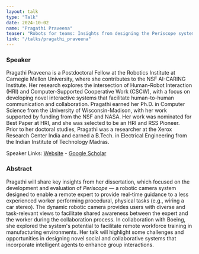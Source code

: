 ```yaml
---
layout: talk
type: "Talk"
date: 2024-10-02
name: "Pragathi Praveena"
teaser: "Robots for teams: Insights from designing the Periscope system to support remote collaboration"
link: "/talks/pragathi_praveena"
---
```


### Speaker 
Pragathi Praveena is a Postdoctoral Fellow at the Robotics Institute at Carnegie Mellon University, where she contributes to the NSF AI-CARING Institute. Her research explores the intersection of Human-Robot Interaction (HRI) and Computer-Supported Cooperative Work (CSCW), with a focus on developing novel interactive systems that facilitate human-to-human communication and collaboration. Pragathi earned her Ph.D. in Computer Science from the University of Wisconsin-Madison, with her work supported by funding from the NSF and NASA. Her work was nominated for Best Paper at HRI, and she was selected to be an HRI and RSS Pioneer. Prior to her doctoral studies, Pragathi was a researcher at the Xerox Research Center India and earned a B.Tech. in Electrical Engineering from the Indian Institute of Technology Madras.

Speaker Links: [Website]([https://aaquibtabrez.github.io/](https://pragathipraveena.com/)) - [Google Scholar]([https://scholar.google.com/citations?user=Kx6BthoAAAAJ&hl=en](https://scholar.google.com/citations?hl=en&user=1VSKpsIAAAAJ&view_op=list_works&sortby=pubdate))

### Abstract 
Pragathi will share key insights from her dissertation, which focused on the development and evaluation of *Periscope* — a robotic camera system designed to enable a remote expert to provide real-time guidance to a less experienced worker performing procedural, physical tasks (e.g., wiring a car stereo). The dynamic robotic camera provides users with diverse and task-relevant views to facilitate shared awareness between the expert and the worker during the collaboration process. In collaboration with Boeing, she explored the system's potential to facilitate remote workforce training in manufacturing environments. Her talk will highlight some challenges and opportunities in designing novel social and collaborative systems that incorporate intelligent agents to enhance group interactions.
